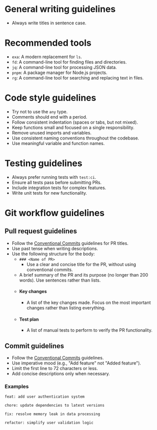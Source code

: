 
# General writing guidelines

- Always write titles in sentence case.

# Recommended tools

- `exa`: A modern replacement for `ls`.
- `fd`: A command-line tool for finding files and directories.
- `jq`: A command-line tool for processing JSON data.
- `pnpm`: A package manager for Node.js projects.
- `rg`: A command-line tool for searching and replacing text in files.

# Code style guidelines

- Try not to use the `any` type.
- Comments should end with a period.
- Follow consistent indentation (spaces or tabs, but not mixed).
- Keep functions small and focused on a single responsibility.
- Remove unused imports and variables.
- Use consistent naming conventions throughout the codebase.
- Use meaningful variable and function names.

# Testing guidelines

- Always prefer running tests with `test:ci`.
- Ensure all tests pass before submitting PRs.
- Include integration tests for complex features.
- Write unit tests for new functionality.

# Git workflow guidelines

## Pull request guidelines

- Follow the [Conventional Commits](https://www.conventionalcommits.org/en/v1.0.0/) guidelines for PR titles.
- Use past tense when writing descriptions.
- Use the following structure for the body:
  - `### <Name of PR>`
    - Use a clear and concise title for the PR, without using conventional commits.
  - A brief summary of the PR and its purpose (no longer than 200 words). Use sentences rather than lists.
  - #### Key changes
    - A list of the key changes made. Focus on the most important changes rather than listing everything.
  - #### Test plan
    - A list of manual tests to perform to verify the PR functionality.

## Commit guidelines

- Follow the [Conventional Commits](https://www.conventionalcommits.org/en/v1.0.0/) guidelines.
- Use imperative mood (e.g., "Add feature" not "Added feature").
- Limit the first line to 72 characters or less.
- Add concise descriptions only when necessary.

### Examples

```
feat: add user authentication system

chore: update dependencies to latest versions

fix: resolve memory leak in data processing

refactor: simplify user validation logic
```

